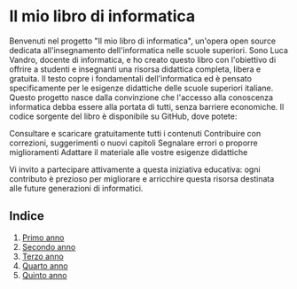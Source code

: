 # Il mio libro di informatica

Benvenuti nel progetto "Il mio libro di informatica", un'opera open source dedicata all'insegnamento dell'informatica nelle scuole superiori.
Sono Luca Vandro, docente di informatica, e ho creato questo libro con l'obiettivo di offrire a studenti e insegnanti una risorsa didattica completa, libera e gratuita. Il testo copre i fondamentali dell'informatica ed è pensato specificamente per le esigenze didattiche delle scuole superiori italiane.
Questo progetto nasce dalla convinzione che l'accesso alla conoscenza informatica debba essere alla portata di tutti, senza barriere economiche. Il codice sorgente del libro è disponibile su GitHub, dove potete:

Consultare e scaricare gratuitamente tutti i contenuti
Contribuire con correzioni, suggerimenti o nuovi capitoli
Segnalare errori o proporre miglioramenti
Adattare il materiale alle vostre esigenze didattiche

Vi invito a partecipare attivamente a questa iniziativa educativa: ogni contributo è prezioso per migliorare e arricchire questa risorsa destinata alle future generazioni di informatici.

## Indice

1. [Primo anno](anno1)
2. [Secondo anno](anno2)
3. [Terzo anno](anno3)
4. [Quarto anno](anno4)
5. [Quinto anno](anno5)